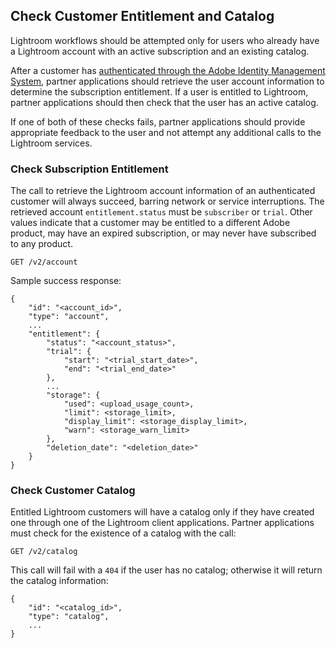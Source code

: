 ## Check Customer Entitlement and Catalog

Lightroom workflows should be attempted only for users who already have a Lightroom account with an active subscription and an existing catalog.

After a customer has [authenticated through the Adobe Identity Management System](./oauth.md), partner applications should retrieve the user account information to determine the subscription entitlement. If a user is entitled to Lightroom, partner applications should then check that the user has an active catalog.

If one of both of these checks fails, partner applications should provide appropriate feedback to the user and not attempt any additional calls to the Lightroom services.

### Check Subscription Entitlement

The call to retrieve the Lightroom account information of an authenticated customer will always succeed, barring network or service interruptions. The retrieved account `entitlement.status` must be `subscriber` or `trial`. Other values indicate that a customer may be entitled to a different Adobe product, may have an expired subscription, or may never have subscribed to any product.

```
GET /v2/account
```

Sample success response:

```
{
    "id": "<account_id>",
    "type": "account",
    ...
    "entitlement": {
        "status": "<account_status>",
        "trial": {
            "start": "<trial_start_date>",
            "end": "<trial_end_date>"
        },
        ...
        "storage": {
            "used": <upload_usage_count>,
            "limit": <storage_limit>,
            "display_limit": <storage_display_limit>,
            "warn": <storage_warn_limit>
        },
        "deletion_date": "<deletion_date>"
    }
}
```

### Check Customer Catalog

Entitled Lightroom customers will have a catalog only if they have created one through one of the Lightroom client applications. Partner applications must check for the existence of a catalog with the call:

```
GET /v2/catalog
```

This call will fail with a `404` if the user has no catalog; otherwise it will return the catalog information:

```
{
    "id": "<catalog_id>",
    "type": "catalog",
    ...
}
```
